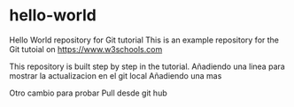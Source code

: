 # hello-world
Hello World repository for Git tutorial
This is an example repository for the Git tutoial on https://www.w3schools.com

This repository is built step by step in the tutorial.
Añadiendo una linea para mostrar la actualizacion en el git local
Añadiendo una mas

Otro cambio para probar Pull desde git hub

